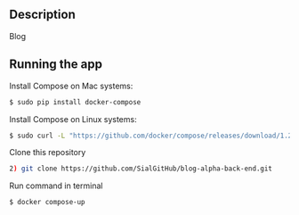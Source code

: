 
## Description

Blog

## Running the app

Install Compose on Mac systems: 
```bash
$ sudo pip install docker-compose
```
Install Compose on Linux systems: 

```bash
$ sudo curl -L "https://github.com/docker/compose/releases/download/1.26.2/docker-compose-$(uname -s)-$(uname -m)" -o /usr/local/bin/docker-compose
```

Clone this repository

```bash
2) git clone https://github.com/SialGitHub/blog-alpha-back-end.git
```

Run command in terminal

```bash
$ docker compose-up
```